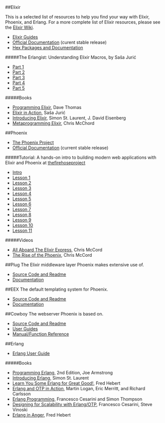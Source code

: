 ##Elixir

This is a selected list of resources to help you find your way with Elixir, Phoenix, and Erlang. For a more complete list of Elixir resources, please see the [Elixir Wiki](https://github.com/elixir-lang/elixir/wiki).

- [Elixir Guides](http://elixir-lang.org/getting_started/1.html)
- [Official Documentation](http://elixir-lang.org/docs/stable/elixir) (curent stable release)
- [Hex Packages and Documentation](https://hex.pm)

#####The Erlangist: Understanding Elixir Macros, by Saša Jurić
  - [Part 1](http://www.theerlangelist.com/2014/06/understanding-elixir-macros-part-1.html)
  - [Part 2](http://www.theerlangelist.com/2014/06/understanding-elixir-macros-part-2.html)
  - [Part 3](http://www.theerlangelist.com/2014/06/understanding-elixir-macros-part-3.html)
  - [Part 4](http://www.theerlangelist.com/2014/06/understanding-elixir-macros-part-4.html)
  - [Part 5](http://www.theerlangelist.com/2014/06/understanding-elixir-macros-part-5.html)

#####Books
  - [Programming Elixir](http://pragprog.com/book/elixir/programming-elixir), Dave Thomas
  - [Elixir in Action](http://www.manning.com/juric/), Saša Jurić
  - [Introducing Elixir](http://shop.oreilly.com/product/0636920030584.do), Simon St. Laurent, J. David Eisenberg
  - [Metaprogramming Elixir](https://pragprog.com/book/cmelixir/metaprogramming-elixir), Chris McChord

##Phoenix
- [The Phoenix Project](https://github.com/phoenixframework/phoenix)
- [Official Documentation]((http://hexdocs.pm/phoenix/)) (current stable release)

#####Tutorial: A hands-on intro to building modern web applications with Elixir and Phoenix at [thefirehoseproject](http://phoenix.thefirehoseproject.com/)
- [Intro](http://phoenix.thefirehoseproject.com/0.html)
- [Lesson 1](http://phoenix.thefirehoseproject.com/1.html)
- [Lesson 2](http://phoenix.thefirehoseproject.com/2.html)
- [Lesson 3](http://phoenix.thefirehoseproject.com/3.html)
- [Lesson 4](http://phoenix.thefirehoseproject.com/4.html)
- [Lesson 5](http://phoenix.thefirehoseproject.com/5.html)
- [Lesson 6](http://phoenix.thefirehoseproject.com/6.html)
- [Lesson 7](http://phoenix.thefirehoseproject.com/7.html)
- [Lesson 8](http://phoenix.thefirehoseproject.com/8.html)
- [Lesson 9](http://phoenix.thefirehoseproject.com/9.html)
- [Lesson 10](http://phoenix.thefirehoseproject.com/10.html)
- [Lesson 11](http://phoenix.thefirehoseproject.com/11.html)

#####Videos
  - [All Aboard The Elixir Express](http://www.confreaks.com/videos/3488-railsconf-workshop-all-aboard-the-elixir-expresse), Chris McCord
  - [The Rise of the Phoenix](http://www.confreaks.com/videos/4132-elixirconf2014-rise-of-the-phoenix-building-an-elixir-web-framework), Chris McCord

##Plug
  The Elixir middleware layer Phoenix makes extensive use of.
  - [Source Code and Readme](https://github.com/elixir-lang/plug)
  - [Documentation](http://hexdocs.pm/plug)

##EEX
  The default templating system for Phoenix.
  - [Source Code and Readme](https://github.com/elixir-lang/elixir)
  - [Documentation](http://elixir-lang.org/docs/stable/eex)

##Cowboy
  The webserver Phoenix is based on.
  - [Source Code and Readme](https://github.com/ninenines/cowboy)
  - [User Guides](http://ninenines.eu/docs/en/cowboy/1.0/guide/)
  - [Manual/Function Reference](http://ninenines.eu/docs/en/cowboy/1.0/manual/)

##Erlang
- [Erlang User Guide](http://www.erlang.org/doc/getting_started/users_guide.html)

#####Books
- [Programming Erlang](http://pragprog.com/book/jaerlang2/programming-erlang), 2nd Edition, Joe Armstrong
- [Introducing Erlang](http://shop.oreilly.com/product/0636920025818.do), Simon St. Laurent
- [Learn You Some Erlang for Great Good!](http://www.nostarch.com/erlang), Fred Hebert
- [Erlang and OTP in Action](http://www.manning.com/logan/), Martin Logan, Eric Merritt, and Richard Carlsson
- [Erlang Programming](http://shop.oreilly.com/product/9780596518189.do), Francesco Cesarini and Simon Thompson
- [Designing for Scalability with Erlang/OTP](http://shop.oreilly.com/product/0636920024149.do), Francesco Cesarini, Steve Vinoski
- [Erlang in Anger](http://www.erlang-in-anger.com/), Fred Hebert
